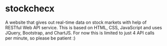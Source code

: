 # stockchecx
A website that gives out real-time data on stock markets with help of RESTful Web API service.
This is based on HTML, CSS, JavaScript and uses JQuery, Bootstrap, and ChartJS. For now this is limited to just 4 API calls per minute, so please be patient :)
